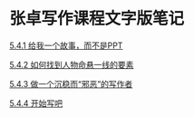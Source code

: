 # 张卓写作课程**文字版笔记**

[5.4.1 给我一个故事，而不是PPT](/5.4.1-ppt.html)

[5.4.2 如何找到人物命悬一线的要素](/521-如何深入介绍一个技术点.md)

[5.4.3 做一个沉稳而“邪恶”的写作者](/5.4/5.4.3-"".md)

[5.4.4 开始写吧](/5.4/5.4.4.md)

